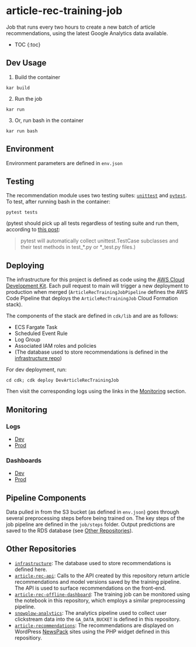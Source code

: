 # article-rec-training-job

Job that runs every two hours to create a new batch of article recommendations, using the latest Google Analytics data available.

* TOC
{:toc}

## Dev Usage
1. Build the container
```
kar build
```

2. Run the job
```
kar run
```

3. Or, run bash in the container
```
kar run bash
```

## Environment
Environment parameters are defined in `env.json`


## Testing
The recommendation module uses two testing suites: [`unittest`](https://docs.python.org/3/library/unittest.html) and [`pytest`](https://docs.pytest.org/en/6.2.x/). To test, after running bash in the container:

```
pytest tests
```

(pytest should pick up all tests regardless of testing suite and run them, according to [this post](https://docs.pytest.org/en/6.2.x/unittest.html#:~:text=pytest%20supports%20running%20Python%20unittest,full%20advantage%20of%20pytest's%20features):

> pytest will automatically collect unittest.TestCase subclasses and their test methods in test_*.py or *_test.py files.)

## Deploying
The infrastructure for this project is defined as code using the [AWS Cloud Development Kit](https://aws.amazon.com/cdk/). Each pull request to main will trigger a new deployment to production when merged (`ArticleRecTrainingJobPipeline` defines the AWS Code Pipeline that deploys the `ArticleRecTrainingJob` Cloud Formation stack).

The components of the stack are defined in `cdk/lib` and are as follows:
* ECS Fargate Task
* Scheduled Event Rule
* Log Group
* Associated IAM roles and policies
* (The database used to store recommendations is defined in the [infrastructure repo](https://github.com/LocalAtBrown/infrastructure/tree/main/lib/databases))

For dev deployment, run:

```
cd cdk; cdk deploy DevArticleRecTrainingJob
```

Then visit the corresponding logs using the links in the [Monitoring](https://github.com/LocalAtBrown/article-rec-training-job#monitoring) section.

## Monitoring

### Logs
- [Dev](https://console.aws.amazon.com/cloudwatch/home?region=us-east-1#logsV2:log-groups/log-group/DevArticleRecTrainingJob-DevArticleRecTrainingJobTaskDefinitionDevArticleRecTrainingJobTaskContainerLogGroup9A13F6F1-5dyoUd3VPezx)
- [Prod](https://console.aws.amazon.com/cloudwatch/home?region=us-east-1#logsV2:log-groups/log-group/ArticleRecTrainingJob-ArticleRecTrainingJobTaskDefinitionArticleRecTrainingJobTaskContainerLogGroup2D7DFB71-xD2hRJTbp6vc)

### Dashboards
- [Dev](https://console.aws.amazon.com/cloudwatch/home?region=us-east-1#dashboards:name=dev-article-rec-training-job;start=PT24H)
- [Prod](https://console.aws.amazon.com/cloudwatch/home?region=us-east-1#dashboards:name=article-rec-training-job;start=PT24H)

## Pipeline Components
Data pulled in from the S3 bucket (as defined in `env.json`) goes through several preprocessing steps before being trained on. The key steps of the job pipeline are defined in the `job/steps` folder. Output predictions are saved to the RDS database (see [Other Repositories](https://github.com/LocalAtBrown/article-rec-training-job#other-repositories)). 

## Other Repositories
* [`infrastructure`](https://github.com/LocalAtBrown/article-rec-api): The database used to store recommendations is defined here.
* [`article-rec-api`](https://github.com/LocalAtBrown/article-rec-api): Calls to the API created by this repository return article recommendations and model versions saved by the training pipeline. The API is used to surface recommendations on the front-end.
* [`article-rec-offline-dashboard`](https://github.com/LocalAtBrown/article-rec-offline-dashboard): The training job can be monitored using the notebook in this repository, which employs a similar preprocessing pipeline.
* [`snowplow-analytics`](https://github.com/LocalAtBrown/snowplow-analytics): The analytics pipeline used to collect user clickstream data into the `GA_DATA_BUCKET` is defined in this repository. 
* [`article-recommendations`](https://github.com/LocalAtBrown/article-recommendations): The recommendations are displayed on WordPress [NewsPack](https://newspack.pub/) sites using the PHP widget defined in this repositiory.